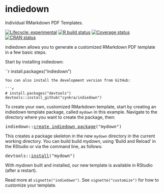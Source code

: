 <!-- README.md is generated from README.Rmd on GitHub Actions: do not edit by hand -->

# indiedown

Individual RMarkdown PDF Templates.

<!-- badges: start -->

[![Lifecycle: experimental](https://img.shields.io/badge/lifecycle-experimental-orange.svg)](https://lifecycle.r-lib.org/articles/stages.html#experimental) [![R build status](https://github.com/cynkra/indiedown/workflows/rcc/badge.svg)](https://github.com/cynkra/indiedown/actions) [![Coverage status](https://codecov.io/gh/cynkra/indiedown/branch/main/graph/badge.svg)](https://codecov.io/github/cynkra/indiedown?branch=master) [![CRAN status](https://www.r-pkg.org/badges/version/indiedown)](https://cran.r-project.org/package=indiedown)

<!-- badges: end -->

indiedown allows you to generate a customized RMarkdown PDF template in a few basic steps.

Start by installing indiedown:

\`\`r install.packages(“indiedown”)

    You can also install the development version from GitHub:

    ```r
    # install.packages("devtools")
    devtools::install_github("cynkra/indiedown")

To create your own, customized RMarkdown template, start by creating an indiedown template package, called `mydown` in this example. Navigate to the directory where you want to create the package, then:

<pre class='chroma'>
<span class='nf'>indiedown</span><span class='nf'>::</span><span class='nf'><a href='https://rdrr.io/pkg/indiedown/man/create_indiedown_package.html'>create_indiedown_package</a></span><span class='o'>(</span><span class='s'>"mydown"</span><span class='o'>)</span></pre>

This creates a package skeleton in the new `mydown` directory in the current working directory. You can build build *mydown*, using ‘Build and Reload’ in the RStudio or via the command line, as follows:

<pre class='chroma'>
<span class='nf'>devtools</span><span class='nf'>::</span><span class='nf'><a href='https://devtools.r-lib.org//reference/install.html'>install</a></span><span class='o'>(</span><span class='s'>"mydown"</span><span class='o'>)</span></pre>

With *mydown* built and installed, our new template is available in RStudio (after a restart).

Read more at `vignette("indiedown")`. See `vignette("customize")` for how to customize your template.
